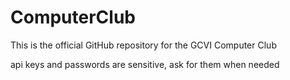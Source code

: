 # ComputerClub
This is the official GitHub repository for the GCVI Computer Club

api keys and passwords are sensitive, ask for them when needed